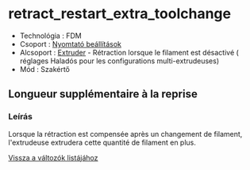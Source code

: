 # retract\_restart\_extra\_toolchange

* Technológia : FDM
* Csoport : [Nyomtató beállítások](../../beallitasok/printer_settings.md)
* Alcsoport : [Extruder](../../beallitasok/printer_settings.md#extrudeuse) - Rétraction lorsque le filament est désactivé \( réglages Haladós pour les configurations multi-extrudeuses\)
* Mód : Szakértő

## Longueur supplémentaire à la reprise

### Leírás

Lorsque la rétraction est compensée après un changement de filament, l'extrudeuse extrudera cette quantité de filament en plus.

[Vissza a változók listájához](../../variable_list)

